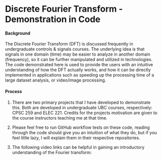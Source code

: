 # Discrete Fourier Transform - Demonstration in Code

#### Background
The Discrete Fourier Transform (DFT) is discussed frequently in undergraduate controls & signals courses. The underlying idea is that signals in one domain (time) may be easier to analyze in another domain (frequency), so it can be further manipulated and utilized in technologies. The code demonstrated here is used to provide the users with an intuitive understanding of how the DFT actually works, and how it can be directly implemented in applications such as speeding up the processing time of a large dataset analysis, or video/image processing.
#### Process
1. There are two primary projects that I have developed to demonstrate this. Both are developed in undergraduate UBC courses, respectively: CPSC 259 and ELEC 221. Credits for the projects motivation are given to the course instructors teaching me at that time.

2. Please feel free to run GitHub workflow tests on these code, reading through the code should give you an intuition of what they do, but if you feel little lazy, I will explain them in their respective repositories. 

3. The following video links can be helpful in gaining an introductory understanding of the Fourier transform: <insert links here>
